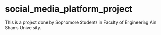 # social_media_platform_project
This is a project done by Sophomore Students in Faculty of Engineering Ain Shams University.
